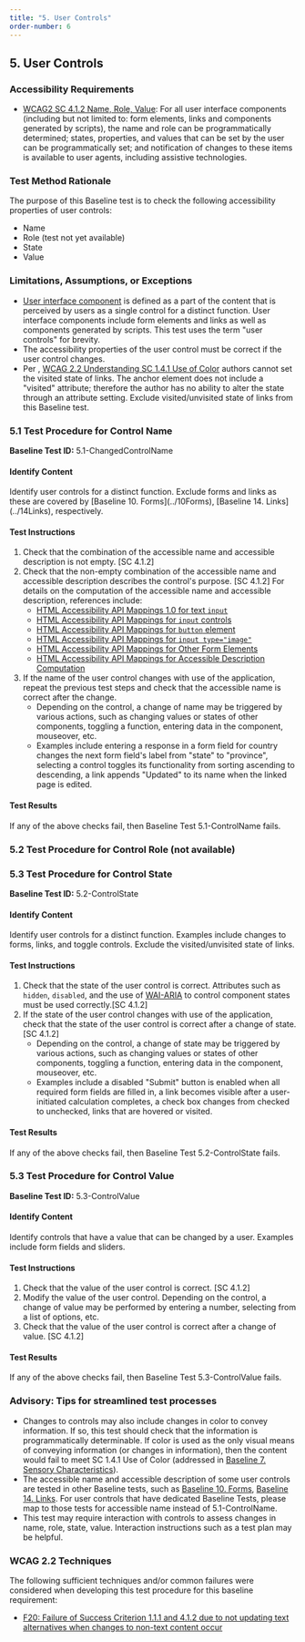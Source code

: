 ```yaml
---
title: "5. User Controls"
order-number: 6
---
```

## 5. User Controls

### Accessibility Requirements

-   [WCAG2 SC 4.1.2 Name, Role, Value](https://www.w3.org/WAI/WCAG22/Understanding/name-role-value): For all user interface components (including but not limited to: form elements, links and components generated by scripts), the name and role can be programmatically determined; states, properties, and values that can be set by the user can be programmatically set; and notification of changes to these items is available to user agents, including assistive technologies.

### Test Method Rationale

The purpose of this Baseline test is to check the following accessibility properties of user controls:
-   Name
-   Role (test not yet available) 
-   State 
-   Value

### Limitations, Assumptions, or Exceptions

-   [User interface component](https://www.w3.org/TR/WCAG22/#dfn-user-interface-components) is defined as a part of the content that is perceived by users as a single control for a distinct function. User interface components include form elements and links as well as components generated by scripts. This test uses the term "user controls" for brevity.
-   The accessibility properties of the user control must be correct if the user control changes.
-   Per , [WCAG 2.2 Understanding SC 1.4.1 Use of Color](https://www.w3.org/WAI/WCAG22/Understanding/use-of-color) authors cannot set the visited state of links. The anchor element does not include a "visited" attribute; therefore the author has no ability to alter the state through an attribute setting. Exclude visited/unvisited state of links from this Baseline test.

### 5.1 Test Procedure for Control Name

**Baseline Test ID:** 5.1-ChangedControlName

#### Identify Content
<p id="1IC">Identify user controls for a distinct function. Exclude forms and links as these are covered by [Baseline 10. Forms](../10Forms), [Baseline 14. Links](../14Links), respectively.</p>


#### Test Instructions
<ol id="1TI">
	<li id="1TI-1">Check that the combination of the accessible name and accessible description is not empty. [SC 4.1.2]</li>
    <li id="1TI-2">Check that the non-empty combination of the accessible name and accessible description describes the control's purpose. [SC 4.1.2]  For details on the computation of the accessible name and accessible description, references include:
		<ul>
			<li><a href="https://www.w3.org/TR/html-aam-1.0/#input-type-text-input-type-password-input-type-number-input-type-search-input-type-tel-input-type-email-input-type-url-and-textarea-element-accessible-name-computation" target="_blank" rel="noopener">HTML Accessibility API Mappings 1.0 for text <code>input</code></a></li>
			<li><a href="https://www.w3.org/TR/html-aam-1.0/#input-type-button-input-type-submit-and-input-type-reset-accessible-name-computation" target="_blank" rel="noopener">HTML Accessibility API Mappings for <code>input</code> controls</a></li>
			<li><a href="https://www.w3.org/TR/html-aam-1.0/#button-element-accessible-name-computation" target="_blank" rel="noopener">HTML Accessibility API Mappings for <code>button</code> element</a></li>
			<li><a href="https://www.w3.org/TR/html-aam-1.0/#input-type-image-accessible-name-computation" target="_blank" rel="noopener">HTML Accessibility API Mappings for <code>input type="image"</code></a></li>
			<li><a href="https://www.w3.org/TR/html-aam-1.0/#other-form-elements-accessible-name-computation" target="_blank" rel="noopener">HTML Accessibility API Mappings for Other Form Elements</a></li>
			<li><a href="https://www.w3.org/TR/html-aam-1.0/#accdesc-computation" target="_blank" rel="noopener">HTML Accessibility API Mappings for Accessible Description Computation</a></li>
		</ul>
	</li>
	<li id="1TI-3">If the name of the user control changes with use of the application, repeat the previous test steps and check that the accessible name is correct after the change.
		<ul>
			<li>Depending on the control, a change of name may be triggered by various actions, such as changing values or states of other components, toggling a function, entering data in the component, mouseover, etc.</li>
	  		<li>Examples include entering a response in a form field for country changes the next form field's label from "state" to "province", selecting a control toggles its functionality from sorting ascending to descending, a link appends "Updated" to its name when the linked page is edited.</li>
	  </ul>
	</li>
</ol>

#### Test Results

<p id="1TR">If any of the above checks fail, then Baseline Test 5.1-ControlName fails.</p>

### 5.2 Test Procedure for Control Role (not available)

### 5.3 Test Procedure for Control State

**Baseline Test ID:** 5.2-ControlState
#### Identify Content
<p id="3IC">Identify user controls for a distinct function. Examples include changes to forms, links, and toggle controls. Exclude the visited/unvisited state of links.</p>
  

#### Test Instructions
<ol id="2TI">
	<li id="2TI-1">Check that the state of the user control is correct. Attributes such as <code>hidden</code>, <code>disabled</code>, and the use of <a href="https://www.w3.org/WAI/standards-guidelines/aria/">WAI-ARIA</a> to control component states must be used correctly.[SC 4.1.2]</li>
	<li id="2TI-2">If the state of the user control changes with use of the application, check that the state of the user control is correct after a change of state. [SC 4.1.2]
		<ul>
			<li>Depending on the control, a change of state may be triggered by various actions, such as changing values or states of other components, toggling a function, entering data in the component, mouseover, etc.</li>
			<li>Examples include a disabled "Submit" button is enabled when all required form fields are filled in, a link becomes visible after a user-initiated calculation completes, a check box changes from checked to unchecked, links that are hovered or visited.</li>
		</ul>
	</li>
</ol>

#### Test Results

<p id="2TR">If any of the above checks fail, then Baseline Test 5.2-ControlState fails.</p>

### 5.3 Test Procedure for Control Value

**Baseline Test ID:** 5.3-ControlValue
#### Identify Content
<p id="3IC">Identify controls that have a value that can be changed by a user. Examples include form fields and sliders.</p>

#### Test Instructions
<ol id="3TI">
	<li id="3TI-1">Check that the value of the user control is correct. [SC 4.1.2]</li>
	<li id="3TI-2">Modify the value of the user control. Depending on the control, a change of value may be performed by entering a number, selecting from a list of options, etc.</li>
	<li id="3TI-3">Check that the value of the user control is correct after a change of value. [SC 4.1.2]</li>
</ol>

#### Test Results

<p id="3TR">If any of the above checks fail, then Baseline Test 5.3-ControlValue fails.</p>

### Advisory: Tips for streamlined test processes

- Changes to controls may also include changes in color to convey information. If so, this test should check that the information is programmatically determinable. If color is used as the only visual means of conveying information (or changes in information), then the content would fail to meet SC 1.4.1 Use of Color (addressed in [Baseline 7. Sensory Characteristics](../07Sensory)).
- The accessible name and accessible description of some user controls are tested in other Baseline tests, such as [Baseline 10. Forms](../10Forms), [Baseline 14. Links](../14Links). For user controls that have dedicated Baseline Tests, please map to those tests for accessible name instead of 5.1-ControlName. 
- This test may require interaction with controls to assess changes in name, role, state, value. Interaction instructions such as a test plan may be helpful.

### WCAG 2.2 Techniques
The following sufficient techniques and/or common failures were considered when developing this test procedure for this baseline requirement:
- [F20: Failure of Success Criterion 1.1.1 and 4.1.2 due to not updating text alternatives when changes to non-text content occur](https://www.w3.org/WAI/WCAG22/Techniques/failures/F20)
